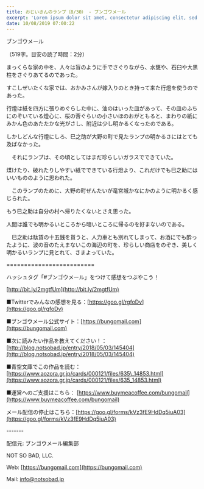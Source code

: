 ```yaml
---
title: おじいさんのランプ（8/30） - ブンゴウメール
excerpt: 'Lorem ipsum dolor sit amet, consectetur adipiscing elit, sed do eiusmod tempor incididunt ut labore et dolore magna aliqua. Praesent elementum facilisis leo vel fringilla est ullamcorper eget. At imperdiet dui accumsan sit amet nulla facilisi morbi tempus.'
date: 10/08/2019 07:00:22
---
```


ブンゴウメール

（519字。目安の読了時間：2分）

まっくらな家の中を、人々は盲のように手でさぐりながら、水甕や、石臼や大黒柱をさぐりあてるのであった。

すこしぜいたくな家では、おかみさんが嫁入りのとき持って来た行燈を使うのであった。

行燈は紙を四方に張りめぐらした中に、油のはいった皿があって、その皿のふちにのぞいている燈心に、桜の莟ぐらいの小さいほのおがともると、まわりの紙にみかん色のあたたかな光がさし、附近は少し明かるくなったのである。

しかしどんな行燈にしろ、巳之助が大野の町で見たランプの明かるさにはとても及ばなかった。

　それにランプは、その頃としてはまだ珍らしいガラスでできていた。

煤けたり、破れたりしやすい紙でできている行燈より、これだけでも巳之助にはいいもののように思われた。

　このランプのために、大野の町ぜんたいが竜宮城かなにかのように明かるく感じられた。

もう巳之助は自分の村へ帰りたくないとさえ思った。

人間は誰でも明かるいところから暗いところに帰るのを好まないのである。

　巳之助は駄賃の十五銭を貰うと、人力車とも別れてしまって、お酒にでも酔ったように、波の音のたえまないこの海辺の町を、珍らしい商店をのぞき、美しく明かるいランプに見とれて、さまよっていた。

\=========================

ハッシュタグ「#ブンゴウメール」をつけて感想をつぶやこう！　

[http://bit.ly/2mgtfUm](http://bit.ly/2mgtfUm)

■Twitterでみんなの感想を見る：[https://goo.gl/rgfoDv](https://goo.gl/rgfoDv)

■ブンゴウメール公式サイト：[https://bungomail.com](https://bungomail.com)

■次に読みたい作品を教えてください！：[http://blog.notsobad.jp/entry/2018/05/03/145404](http://blog.notsobad.jp/entry/2018/05/03/145404)

■青空文庫でこの作品を読む：[https://www.aozora.gr.jp/cards/000121/files/635\_14853.html](https://www.aozora.gr.jp/cards/000121/files/635_14853.html)

■運営へのご支援はこちら： [https://www.buymeacoffee.com/bungomail](https://www.buymeacoffee.com/bungomail)

メール配信の停止はこちら：[https://goo.gl/forms/kVz3fE9HdDq5iuA03](https://goo.gl/forms/kVz3fE9HdDq5iuA03)

\-------

配信元: ブンゴウメール編集部

NOT SO BAD, LLC.

Web: [https://bungomail.com](https://bungomail.com)

Mail: info@notsobad.jp